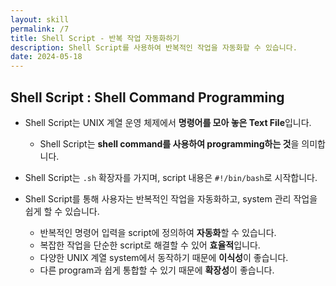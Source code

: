 ```yaml
---
layout: skill
permalink: /7
title: Shell Script - 반복 작업 자동화하기
description: Shell Script를 사용하여 반복적인 작업을 자동화할 수 있습니다.
date: 2024-05-18
---
```



## Shell Script : Shell Command Programming

- Shell Script는 UNIX 계열 운영 체제에서 **명령어를 모아 놓은 Text File**입니다.
    - Shell Script는 **shell command를 사용하여 programming하는 것**을 의미합니다.

- Shell Script는 `.sh` 확장자를 가지며, script 내용은 `#!/bin/bash`로 시작합니다.

- Shell Script를 통해 사용자는 반복적인 작업을 자동화하고, system 관리 작업을 쉽게 할 수 있습니다.
    - 반복적인 명령어 입력을 script에 정의하여 **자동화**할 수 있습니다.
    - 복잡한 작업을 단순한 script로 해결할 수 있어 **효율적**입니다.
    - 다양한 UNIX 계열 system에서 동작하기 때문에 **이식성**이 좋습니다.
    - 다른 program과 쉽게 통합할 수 있기 때문에 **확장성**이 좋습니다.


